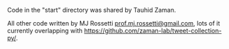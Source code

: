 
Code in the "start" directory was shared by Tauhid Zaman.

All other code written by MJ Rossetti <prof.mj.rossetti@gmail.com>, lots of it currently overlapping with https://github.com/zaman-lab/tweet-collection-py/.
